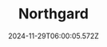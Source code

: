 ---
title: "Northgard"
id: 466560
date: 2024-11-29T06:00:05.572Z
link: games/steam/recent/northgard
image: http://media.steampowered.com/steamcommunity/public/images/apps/466560/f290db6bc98c8b40d01a13b9c99baaf705c6ac17.jpg
playtime_2weeks: 4
playtime_forever: 4
playtime_windows_forever: 0
playtime_mac_forever: 0
playtime_linux_forever: 4
playtime_deck_forever: 4
---